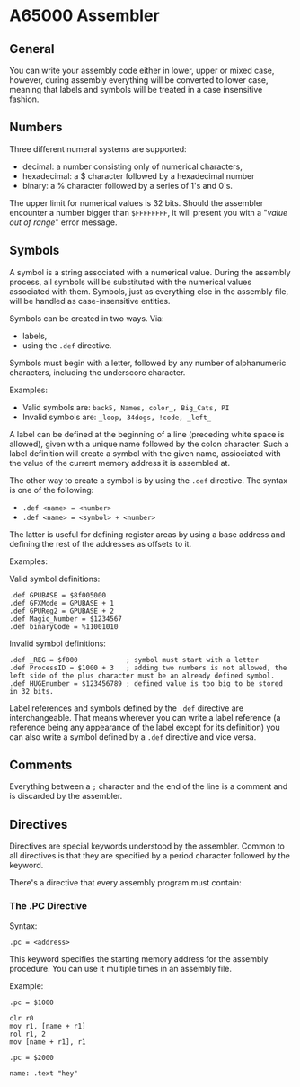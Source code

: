 # A65000 Assembler

## General

You can write your assembly code either in lower, upper or mixed case, however, during assembly everything will be converted to lower case, meaning that labels and symbols will be treated in a case insensitive fashion.

## Numbers

Three different numeral systems are supported:

*  decimal: a number consisting only of numerical characters,
*  hexadecimal: a $ character followed by a hexadecimal number
*  binary: a % character followed by a series of 1's and 0's.

The upper limit for numerical values is 32 bits. Should the assembler encounter a number bigger than `$FFFFFFFF`, it will present you with a "_value out of range_" error message.

## Symbols

A symbol is a string associated with a numerical value. During the assembly process, all symbols will be substituted with the numerical values associated with them. Symbols, just as everything else in the assembly file, will be handled as case-insensitive entities.

Symbols can be created in two ways. Via:

*  labels,
*  using the `.def` directive.

Symbols must begin with a letter, followed by any number of alphanumeric characters, including the underscore character.

Examples:

*  Valid symbols are: `back5, Names, color_, Big_Cats, PI`
*  Invalid symbols are: `_loop, 34dogs, !code, _left_`

A label can be defined at the beginning of a line (preceding white space is allowed), given with a unique name followed by the colon character. Such a label definition will create a symbol with the given name, assiociated with the value of the current memory address it is assembled at.

The other way to create a symbol is by using the `.def` directive. The syntax is one of the following:

*  `.def <name> = <number>`
*  `.def <name> = <symbol> + <number>`

The latter is useful for defining register areas by using a base address and defining the rest of the addresses as offsets to it.

Examples:

Valid symbol definitions:

    .def GPUBASE = $8f005000
    .def GFXMode = GPUBASE + 1
    .def GPUReg2 = GPUBASE + 2
    .def Magic_Number = $1234567
    .def binaryCode = %11001010

Invalid symbol definitions:

    .def _REG = $f000            ; symbol must start with a letter
    .def ProcessID = $1000 + 3   ; adding two numbers is not allowed, the left side of the plus character must be an already defined symbol.
    .def HUGEnumber = $123456789 ; defined value is too big to be stored in 32 bits.

Label references and symbols defined by the `.def` directive are interchangeable. That means wherever you can write a label reference (a reference being any appearance of the label except for its definition) you can also write a symbol defined by a `.def` directive and vice versa.

## Comments

Everything between a `;` character and the end of the line is a comment and is discarded by the assembler.

## Directives

Directives are special keywords understood by the assembler. Common to all directives is that they are specified by a period character followed by the keyword.

There's a directive that every assembly program must contain:

### The .PC Directive

Syntax:

    .pc = <address>

This keyword specifies the starting memory address for the assembly procedure. You can use it multiple times in an assembly file.

Example:

    .pc = $1000

    clr r0
    mov r1, [name + r1]
    rol r1, 2
    mov [name + r1], r1

    .pc = $2000

    name: .text "hey"
